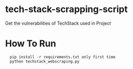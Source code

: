 # tech-stack-scrapping-script
Get the vulnerabilities of TechStack used in Project

# How To Run

```
  pip install -r requirements.txt only first time
  python techstack_webscraping.py
```
